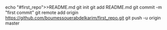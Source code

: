 echo "#first_repo">>README.md
git init
git add README.md
git commit -m "first commit"
git remote add origin https://github.com/boumessouerabdelkarim/first_repo.git
git push -u origin master
